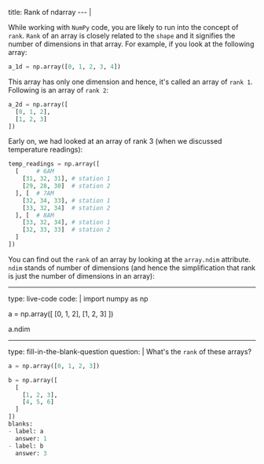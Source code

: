 title: Rank of ndarray
--- |

  While working with `NumPy` code, you are likely to run into the concept of `rank`. `Rank` of an array is closely related to the `shape` and it signifies the number of dimensions in that array. For example, if you look at the following array:

  ```python
  a_1d = np.array([0, 1, 2, 3, 4])
  ```

  This array has only one dimension and hence, it's called an array of `rank 1`. Following is an array of `rank 2`:

  ```python
  a_2d = np.array([
    [0, 1, 2],
    [1, 2, 3]
  ])
  ```

  Early on, we had looked at an array of rank 3 (when we discussed temperature readings):

  ```python
  temp_readings = np.array([
    [     # 6AM
      [31, 32, 31], # station 1
      [29, 28, 30]  # station 2
    ], [  # 7AM
      [32, 34, 33], # station 1
      [33, 32, 34]  # station 2
    ], [  # 8AM
      [33, 32, 34], # station 1
      [32, 33, 33]  # station 2
    ]
  ])
  ```

  You can find out the `rank` of an array by looking at the `array.ndim` attribute. `ndim` stands of number of dimensions (and hence the simplification that rank is just the number of dimensions in an array):

---
type: live-code
code: |
  import numpy as np

  a = np.array([
    [0, 1, 2],
    [1, 2, 3]
  ])

  a.ndim

---
type: fill-in-the-blank-question
question: |
  What's the `rank` of these arrays?

  ```python
  a = np.array([0, 1, 2, 3])

  b = np.array([
    [
      [1, 2, 3],
      [4, 5, 6]
    ]
  ])
blanks:
  - label: a
    answer: 1
  - label: b
    answer: 3
